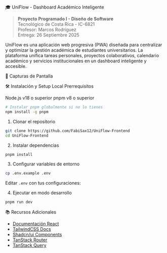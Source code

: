 🎓 UniFlow - Dashboard Académico Inteligente

> **Proyecto Programado I - Diseño de Software**  
> Tecnológico de Costa Rica - IC-6821  
> Profesor: Marcos Rodríguez  
> Entrega: 26 Septiembre 2025

UniFlow es una aplicación web progresiva (PWA) diseñada para centralizar y optimizar la gestión académica de estudiantes universitarios. La plataforma unifica tareas personales, proyectos colaborativos, calendario académico y servicios institucionales en un dashboard inteligente y accesible.

📸 Capturas de Pantalla

🛠️ Instalación y Setup Local
Prerrequisitos

Node.js v18 o superior
pnpm v8 o superior

```bash
# Instalar pnpm globalmente si no lo tienes
npm install -g pnpm
```

1. Clonar el repositorio

```bash
git clone https://github.com/FabiSax12/UniFlow-Frontend
cd UniFlow-Frontend
```

2. Instalar dependencias
```bash
pnpm install
```

3. Configurar variables de entorno
```bash
cp .env.example .env
```

Editar `.env` con tus configuraciones:

4. Ejecutar en modo desarrollo
```bash
pnpm run dev
```

📚 Recursos Adicionales

- [Documentación React](https://react.dev/)
- [TailwindCSS Docs](https://tailwindcss.com/docs)
- [Shadcn/ui Components](https://ui.shadcn.com/)
- [TanStack Router](https://tanstack.com/router)
- [TanStack Query](https://tanstack.com/query)